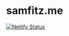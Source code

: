 # samfitz.me

[![Netlify Status](https://api.netlify.com/api/v1/badges/4155d5b8-178c-4966-b4b9-75c399596673/deploy-status)](https://app.netlify.com/sites/samfitz-me/deploys)
